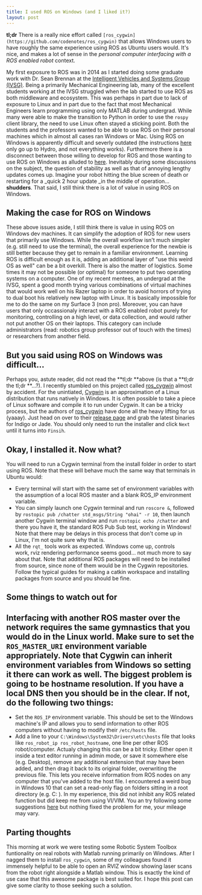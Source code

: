 ```yaml
---
title: I used ROS on Windows (and I liked it?)
layout: post
---
```


**tl;dr** There is a really nice effort called `[ros_cygwin](https://github.com/codenotes/ros_cygwin)` that allows Windows users to have roughly the same experience using ROS as Ubuntu users would. It's nice, and makes a lot of sense in the _personal computer interfacing with a ROS enabled robot_ context. 

My first exposure to ROS was in 2014 as I started doing some graduate work with Dr. Sean Brennan at the [Intelligent Vehicles and Systems Group (IVSG)](http://mne.psu.edu/toboldlygo/). Being a primarily Mechanical Engineering lab, many of the excellent students working at the IVSG struggled when the lab started to use ROS as both middleware and ecosystem. This was perhaps in part due to lack of exposure to Linux and in part due to the fact that most Mechanical Engineers learn programming using only MATLAB during undergrad. While many were able to make the transition to Python in order to use the `rospy` client library, the need to use Linux often stayed a sticking point. Both the students and the professors wanted to be able to use ROS on their personal machines which in almost all cases ran Windows or Mac. Using ROS on Windows is apparently difficult and severly outdated (the instructions [here](http://wiki.ros.org/Installation/Windows) only go up to Hydro, and not everything works). Furthermore there is a disconnect between those willing to develop for ROS and those wanting to use ROS on Windows as alluded to [here](http://files.yujinrobot.com/win_ros/presentations/roscon_2012/win_ros.pdf). Inevitably during some discussions on the subject, the question of stability as well as that of annoying lengthy updates comes up. Imagine your robot hitting the blue screen of death or restarting for a _quick 2 hour update _in the middle of operation... **shudders**. That said, I still think there is a lot of value in using ROS on Windows. 

## Making the case for ROS on Windows

These above issues aside, I still think there is value in using ROS on Windows dev machines. It can simplify the adoption of ROS for new users that primarily use Windows. While the overall workflow isn't much simpler (e.g. still need to use the terminal), the overall experience for the newbie is still better because they get to remain in a familiar environment. Learning ROS is difficult enough as it is, adding an additional layer of "use this weird OS as well" can be a bit overkill. There is also the matter of logistics. Some times it may not be possible (or optimal) for someone to put two operating systems on a computer. One of my recent mentees, an undergrad at the IVSG, spent a good month trying various combinations of virtual machines that would work well on his Razer laptop in order to avoid horrors of trying to dual boot his relatively new laptop with Linux. It is basically impossible for me to do the same on my Surface 3 (non pro). Moreover, you can have users that only occassionaly interact with a ROS enabled robot purely for monitoring, controlling on a high level, or data collection, and would rather not put another OS on their laptops. This category can include administrators (read: robotics group professor out of touch with the times) or researchers from another field. 

## But you said using ROS on Windows was difficult...

Perhaps you, astute reader, did not read the **tl;dr **above (is that a **tl;dr the tl;dr **...?). I recently stumbled on this project called [ros_cygwin](https://github.com/codenotes/ros_cygwin) almost by accident. For the unintiated, [Cygwin](https://www.cygwin.com) is an approximation of a Linux distribution that runs natively in Windows. It is often possible to take a piece of Linux software and compile it to run under Cygwin. It can be a tricky process, but the authors of [ros_cygwin](https://github.com/codenotes/ros_cygwin) have done all the heavy lifting for us (yaaay). Just head on over to their [release page](https://github.com/codenotes/ros_cygwin/releases) and grab the latest binaries for Indigo or Jade. You should only need to run the installer and click `Next` until it turns into `Finsih`. 

## Okay, I installed it. Now what?

You will need to run a Cygwin terminal from the install folder in order to start using ROS. Note that these will behave much the same way that terminals in Ubuntu would: 

  * Every terminal will start with the same set of environment variables with the assumption of a local ROS master and a blank ROS_IP environment variable.
  * You can simply launch one Cygwin terminal and run `roscore &`, followed by `rostopic pub /chatter std_msgs/String "ohai" -r 10`, then launch another Cygwin terminal window and run `rostopic echo /chatter` and there you have it, the standard ROS Pub Sub test, working in Windows! Note that there may be delays in this process that don't come up in Linux, I'm not quite sure why that is.
  * All the `rqt_` tools work as expected. Windows come up, controls work, rviz rendering performance seems good... not much more to say about that.
Note that additional ROS packages will need to be installed from source, since none of them would be in the Cygwin repositories. Follow the typical guides for making a catkin workspace and installing packages from source and you should be fine. 

##  Some things to watch out for

## Interfacing with another ROS master over the network requires the same gymnastics that you would do in the Linux world. Make sure to set the `ROS_MASTER_URI` environment variable appropriately. Note that Cygwin can inherit environment variables from Windows so setting it there can work as well. The biggest problem is going to be hostname resolution. If you have a local DNS then you should be in the clear. If not, do the following two things: 

  * Set the `ROS_IP` environment variable. This should be set to the Windows machine's IP and allows you to send information to other ROS computers without having to modify their `/etc/hosts` file.  
  * Add a line to your `C:\Windows\System32\Drivers\etc\hosts` file that looks like `ros_robot_ip ros_robot_hostname`, one line per other ROS robot/computer. Actualy changing this can be a bit tricky. Either open it inside a text editor running in admin mode, or save it somewhere else (e.g. Desktop), remove any additional extension that may have been added, and then drag it back to its original folder, overwriting the previous file. This lets you receive information from ROS nodes on any computer that you've added to the host file.
I encountered a weird bug in Windows 10 that can set a read-only flag on folders sitting in a root directory (e.g. C: ). In my experience, this did not inhibit any ROS related function but did keep me from using VI/VIM. You an try following some suggestions [here](http://answers.microsoft.com/en-us/windows/forum/windows_10-files/document-folders-marked-read-only-after-upgrade-to/4f00d3fe-82b0-4e6d-a92a-f81751aa6f51?auth=1) but nothing fixed the problem for me, your mileage may vary. 

## Parting thoughts

This morning at work we were testing some Robotic System Toolbox funtionality on real robots with Matlab running primarily on Windows. After I nagged them to install `ros_cygwin`, some of my colleagues found it immensely helpful to be able to open an RVIZ window showing laser scans from the robot right alongside a Matlab window. This is exactly the kind of use case that this awesome package is best suited for. I hope this post can give some clarity to those seeking such a solution.
